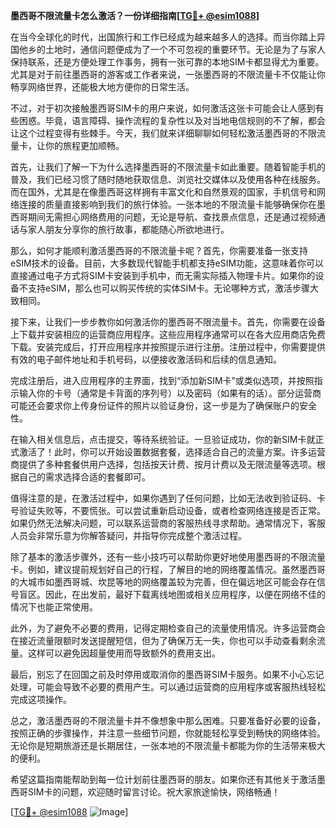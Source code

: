 **墨西哥不限流量卡怎么激活？一份详细指南[[TG💪+ @esim1088](https://t.me/s/esim1088)]**

在当今全球化的时代，出国旅行和工作已经成为越来越多人的选择。而当你踏上异国他乡的土地时，通信问题便成为了一个不可忽视的重要环节。无论是为了与家人保持联系，还是方便处理工作事务，拥有一张可靠的本地SIM卡都显得尤为重要。尤其是对于前往墨西哥的游客或工作者来说，一张墨西哥的不限流量卡不仅能让你畅享网络世界，还能极大地方便你的日常生活。

不过，对于初次接触墨西哥SIM卡的用户来说，如何激活这张卡可能会让人感到有些困惑。毕竟，语言障碍、操作流程的复杂性以及对当地电信规则的不了解，都会让这个过程变得有些棘手。今天，我们就来详细聊聊如何轻松激活墨西哥的不限流量卡，让你的旅程更加顺畅。

首先，让我们了解一下为什么选择墨西哥的不限流量卡如此重要。随着智能手机的普及，我们已经习惯了随时随地获取信息、浏览社交媒体以及使用各种在线服务。而在国外，尤其是在像墨西哥这样拥有丰富文化和自然景观的国家，手机信号和网络连接的质量直接影响到我们的旅行体验。一张本地的不限流量卡能够确保你在墨西哥期间无需担心网络费用的问题，无论是导航、查找景点信息，还是通过视频通话与家人朋友分享你的旅行故事，都能随心所欲地进行。

那么，如何才能顺利激活墨西哥的不限流量卡呢？首先，你需要准备一张支持eSIM技术的设备。目前，大多数现代智能手机都支持eSIM功能，这意味着你可以直接通过电子方式将SIM卡安装到手机中，而无需实际插入物理卡片。如果你的设备不支持eSIM，那么也可以购买传统的实体SIM卡。无论哪种方式，激活步骤大致相同。

接下来，让我们一步步教你如何激活你的墨西哥不限流量卡。首先，你需要在设备上下载并安装相应的运营商应用程序。这些应用程序通常可以在各大应用商店免费下载。安装完成后，打开应用程序并按照提示进行注册。注册过程中，你需要提供有效的电子邮件地址和手机号码，以便接收激活码和后续的信息通知。

完成注册后，进入应用程序的主界面，找到“添加新SIM卡”或类似选项，并按照指示输入你的卡号（通常是卡背面的序列号）以及密码（如果有的话）。部分运营商可能还会要求你上传身份证件的照片以验证身份，这一步是为了确保账户的安全性。

在输入相关信息后，点击提交，等待系统验证。一旦验证成功，你的新SIM卡就正式激活了！此时，你可以开始设置数据套餐，选择适合自己的流量方案。许多运营商提供了多种套餐供用户选择，包括按天计费、按月计费以及无限流量等选项。根据自己的需求选择合适的套餐即可。

值得注意的是，在激活过程中，如果你遇到了任何问题，比如无法收到验证码、卡号验证失败等，不要慌张。可以尝试重新启动设备，或者检查网络连接是否正常。如果仍然无法解决问题，可以联系运营商的客服热线寻求帮助。通常情况下，客服人员会非常乐意为你解答疑问，并指导你完成整个激活过程。

除了基本的激活步骤外，还有一些小技巧可以帮助你更好地使用墨西哥的不限流量卡。例如，建议提前规划好自己的行程，了解目的地的网络覆盖情况。虽然墨西哥的大城市如墨西哥城、坎昆等地的网络覆盖较为完善，但在偏远地区可能会存在信号盲区。因此，在出发前，最好下载离线地图或相关应用程序，以便在网络不佳的情况下也能正常使用。

此外，为了避免不必要的费用，记得定期检查自己的流量使用情况。许多运营商会在接近流量限额时发送提醒短信，但为了确保万无一失，你也可以手动查看剩余流量。这样可以避免因超量使用而导致额外的费用支出。

最后，别忘了在回国之前及时停用或取消你的墨西哥SIM卡服务。如果不小心忘记处理，可能会导致不必要的费用产生。可以通过运营商的应用程序或客服热线轻松完成这项操作。

总之，激活墨西哥的不限流量卡并不像想象中那么困难。只要准备好必要的设备，按照正确的步骤操作，并注意一些细节问题，你就能轻松享受到畅快的网络体验。无论你是短期旅游还是长期居住，一张本地的不限流量卡都能为你的生活带来极大的便利。

希望这篇指南能帮助到每一位计划前往墨西哥的朋友。如果你还有其他关于激活墨西哥SIM卡的问题，欢迎随时留言讨论。祝大家旅途愉快，网络畅通！

[[TG💪+ @esim1088](https://t.me/s/esim1088) ![Image](https://i.postimg.cc/4NQfJmqS/Snipaste-2025-05-13-00-14-12.png)]